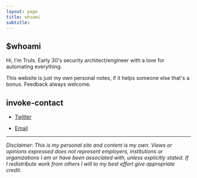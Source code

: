```yaml
---
layout: page
title: whoami
subtitle: 
---
```


## $whoami

Hi, I'm Truls.
Early 30's security architect/engineer with a love for automating everything.

This website is just my own personal notes, if it helps someone else that's a bonus.
Feedback always welcome.

## invoke-contact
  
* [Twitter](https://twitter.com/infernuxmonster)
  
* [Email](mailto:YmxvZ0BpbmZlcm51eC5ubw==)

---

*Disclaimer: This is my personal site and content is my own. Views or opinions expressed does not represent employers, institutions or organizations I am or have been associated with, unless explicitly stated. If I redistribute work from others I will to my best effort give appropriate credit.*
